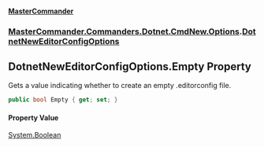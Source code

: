 #### [MasterCommander](MasterCommander.md 'MasterCommander')
### [MasterCommander.Commanders.Dotnet.CmdNew.Options](MasterCommander.md#MasterCommander.Commanders.Dotnet.CmdNew.Options 'MasterCommander.Commanders.Dotnet.CmdNew.Options').[DotnetNewEditorConfigOptions](DotnetNewEditorConfigOptions.md 'MasterCommander.Commanders.Dotnet.CmdNew.Options.DotnetNewEditorConfigOptions')

## DotnetNewEditorConfigOptions.Empty Property

Gets a value indicating whether to create an empty .editorconfig file.

```csharp
public bool Empty { get; set; }
```

#### Property Value
[System.Boolean](https://docs.microsoft.com/en-us/dotnet/api/System.Boolean 'System.Boolean')